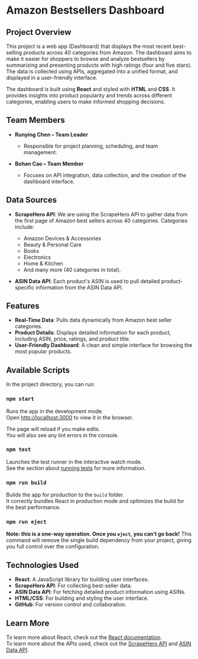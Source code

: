 # Amazon Bestsellers Dashboard

## Project Overview

This project is a web app (Dashboard) that displays the most recent best-selling products across 40 categories from Amazon. The dashboard aims to make it easier for shoppers to browse and analyze bestsellers by summarizing and presenting products with high ratings (four and five stars). The data is collected using APIs, aggregated into a unified format, and displayed in a user-friendly interface.

The dashboard is built using **React** and styled with **HTML** and **CSS**. It provides insights into product popularity and trends across different categories, enabling users to make informed shopping decisions.

## Team Members

- **Runying Chen – Team Leader**
  - Responsible for project planning, scheduling, and team management.
  
- **Bohan Cao – Team Member**
  - Focuses on API integration, data collection, and the creation of the dashboard interface.

## Data Sources

- **ScrapeHero API**: We are using the ScrapeHero API to gather data from the first page of Amazon best sellers across 40 categories. Categories include:
  - Amazon Devices & Accessories
  - Beauty & Personal Care
  - Books
  - Electronics
  - Home & Kitchen
  - And many more (40 categories in total).

- **ASIN Data API**: Each product's ASIN is used to pull detailed product-specific information from the ASIN Data API.

## Features

- **Real-Time Data**: Pulls data dynamically from Amazon best seller categories.
- **Product Details**: Displays detailed information for each product, including ASIN, price, ratings, and product title.
- **User-Friendly Dashboard**: A clean and simple interface for browsing the most popular products.

## Available Scripts

In the project directory, you can run:

### `npm start`

Runs the app in the development mode.\
Open [http://localhost:3000](http://localhost:3000) to view it in the browser.

The page will reload if you make edits.\
You will also see any lint errors in the console.

### `npm test`

Launches the test runner in the interactive watch mode.\
See the section about [running tests](https://facebook.github.io/create-react-app/docs/running-tests) for more information.

### `npm run build`

Builds the app for production to the `build` folder.\
It correctly bundles React in production mode and optimizes the build for the best performance.

### `npm run eject`

**Note: this is a one-way operation. Once you `eject`, you can’t go back!** This command will remove the single build dependency from your project, giving you full control over the configuration.

## Technologies Used

- **React**: A JavaScript library for building user interfaces.
- **ScrapeHero API**: For collecting best-seller data.
- **ASIN Data API**: For fetching detailed product information using ASINs.
- **HTML/CSS**: For building and styling the user interface.
- **GitHub**: For version control and collaboration.

## Learn More

To learn more about React, check out the [React documentation](https://reactjs.org/).\
To learn more about the APIs used, check out the [ScrapeHero API](https://app.scrapehero.com/home) and [ASIN Data API](https://docs.trajectdata.com/asindataapi/product-data-api/results/product).
